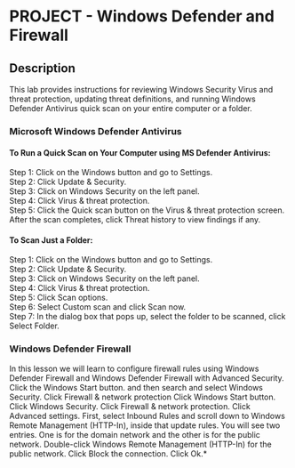 # PROJECT - Windows Defender and Firewall

## Description
This lab provides instructions for reviewing Windows Security Virus and threat protection, updating threat definitions, and running Windows Defender Antivirus quick scan on your entire computer or a folder.

### Microsoft Windows Defender Antivirus

#### To Run a Quick Scan on Your Computer using MS Defender Antivirus:
Step 1: Click on the Windows button and go to Settings.  
Step 2: Click Update & Security.  
Step 3: Click on Windows Security on the left panel.  
Step 4: Click Virus & threat protection.  
Step 5: Click the Quick scan button on the Virus & threat protection screen. After the scan completes, click Threat history to view findings if any.

#### To Scan Just a Folder:
Step 1: Click on the Windows button and go to Settings.  
Step 2: Click Update & Security.  
Step 3: Click on Windows Security on the left panel.  
Step 4: Click Virus & threat protection.  
Step 5: Click Scan options.  
Step 6: Select Custom scan and click Scan now.  
Step 7: In the dialog box that pops up, select the folder to be scanned, click Select Folder.


### Windows Defender Firewall
In this lesson we will learn to configure firewall rules using Windows Defender Firewall and Windows Defender Firewall with Advanced Security.
Click the Windows Start button. and then search and select Windows Security.
Click Firewall & network protection
Click Windows Start button. Click Windows Security. Click Firewall & network protection. Click Advanced settings. First, select Inbound Rules and scroll down to Windows Remote Management (HTTP-In), inside that update rules. You will see two entries. One is for the domain network and the other is for the public network. Double-click Windows Remote Management (HTTP-In) for the public network. Click Block the connection. Click Ok.*
